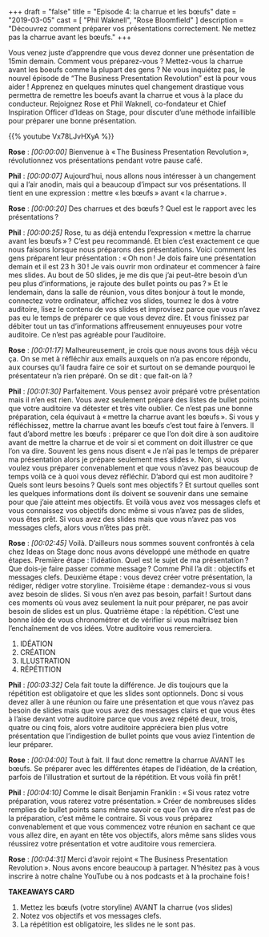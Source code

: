 +++
draft 		= "false"
title 		= "Episode 4: la charrue et les bœufs"
date		= "2019-03-05"
cast		= [ "Phil Waknell", "Rose Bloomfield" ]
description	= "Découvrez comment préparer vos présentations correctement. Ne mettez pas la charrue avant les bœufs."
+++

Vous venez juste d’apprendre que vous devez donner une présentation de 15min demain. Comment vous préparez-vous ? Mettez-vous la charrue avant les boeufs comme la plupart des gens ? Ne vous inquiétez pas, le nouvel épisode de “The Business Presentation Revolution” est là pour vous aider ! Apprenez en quelques minutes quel changement drastique vous permettra de remettre les boeufs avant la charrue et vous à la place du conducteur. Rejoignez Rose et Phil Waknell, co-fondateur et Chief Inspiration Officer d’Ideas on Stage, pour discuter d’une méthode infaillible pour préparer une bonne présentation.

{{% youtube Vx78LJvHXyA %}}

**Rose** : *[00:00:00]* Bienvenue à « The Business Presentation Revolution », révolutionnez vos présentations pendant votre pause café.

**Phil** : *[00:00:07]* Aujourd’hui, nous allons nous intéresser à un changement qui a l’air anodin, mais qui a beaucoup d’impact sur vos présentations. Il tient en une expression : mettre « les bœufs » avant « la charrue ». 

**Rose** : *[00:00:20]* Des charrues et des bœufs ? Quel est le rapport avec les présentations ?

**Phil** : *[00:00:25]* Rose, tu as déjà entendu l’expression « mettre la charrue avant les bœufs » ? C’est peu recommandé. Et bien c’est exactement ce que nous faisons lorsque nous préparons des présentations. Voici comment les gens préparent leur présentation : « Oh non ! Je dois faire une présentation demain et il est 23 h 30 ! Je vais ouvrir mon ordinateur et commencer à faire mes slides. Au bout de 50 slides, je me dis que j’ai peut-être besoin d’un peu plus d’informations, je rajoute des bullet points ou pas ? » Et le lendemain, dans la salle de réunion, vous dites bonjour à tout le monde, connectez votre ordinateur, affichez vos slides, tournez le dos à votre auditoire, lisez le contenu de vos slides et improvisez parce que vous n’avez pas eu le temps de préparer ce que vous devez dire. Et vous finissez par débiter tout un tas d’informations affreusement ennuyeuses pour votre auditoire. Ce n’est pas agréable pour l’auditoire.

**Rose** : *[00:01:17]* Malheureusement, je crois que nous avons tous déjà vécu ça. On se met à réfléchir aux emails auxquels on n’a pas encore répondu, aux courses qu’il faudra faire ce soir et surtout on se demande pourquoi le présentateur n’a rien préparé. On se dit : que fait-on là ?

**Phil** : *[00:01:30]* Parfaitement. Vous pensez avoir préparé votre présentation mais il n’en est rien. Vous avez seulement préparé des listes de bullet points que votre auditoire va détester et très vite oublier. Ce n’est pas une bonne préparation, cela équivaut à « mettre la charrue avant les bœufs ». Si vous y réfléchissez, mettre la charrue avant les bœufs c’est tout faire à l’envers. Il faut d’abord mettre les bœufs : préparer ce que l’on doit dire à son auditoire avant de mettre la charrue et de voir si et comment on doit illustrer ce que l’on va dire. Souvent les gens nous disent « Je n’ai pas le temps de préparer ma présentation alors je prépare seulement mes slides ». Non, si vous voulez vous préparer convenablement et que vous n’avez pas beaucoup de temps voilà ce à quoi vous devez réfléchir. D’abord qui est mon auditoire ? Quels sont leurs besoins ? Quels sont mes objectifs ? Et surtout quelles sont les quelques informations dont ils doivent se souvenir dans une semaine pour que j’aie atteint mes objectifs. Et voilà vous avez vos messages clefs et vous connaissez vos objectifs donc même si vous n’avez pas de slides, vous êtes prêt. Si vous avez des slides mais que vous n’avez pas vos messages clefs, alors vous n’êtes pas prêt.

**Rose** : *[00:02:45]* Voilà. D’ailleurs nous sommes souvent confrontés à cela chez Ideas on Stage donc nous avons développé une méthode en quatre étapes. Première étape : l’idéation. Quel est le sujet de ma présentation ? Que dois-je faire passer comme message ? Comme Phil l’a dit : objectifs et messages clefs. Deuxième étape : vous devez créer votre présentation, la rédiger, rédiger votre storyline. Troisième étape : demandez-vous si vous avez besoin de slides. Si vous n’en avez pas besoin, parfait ! Surtout dans ces moments où vous avez seulement la nuit pour préparer, ne pas avoir besoin de slides est un plus. Quatrième étape : la répétition. C’est une bonne idée de vous chronométrer et de vérifier si vous maîtrisez bien l’enchaînement de vos idées. Votre auditoire vous remerciera.

1. IDÉATION
2. CRÉATION
3. ILLUSTRATION
4. RÉPÉTITION

**Phil** : *[00:03:32]*  Cela fait toute la différence. Je dis toujours que la répétition est obligatoire et que les slides sont optionnels. Donc si vous devez aller à une réunion ou faire une présentation et que vous n’avez pas besoin de slides mais que vous avez des messages clairs et que vous êtes à l’aise devant votre auditoire parce que vous avez répété deux, trois, quatre ou cinq fois, alors votre auditoire appréciera bien plus votre présentation que l’indigestion de bullet points que vous aviez l’intention de leur préparer.

**Rose** : *[00:04:00]* Tout à fait. Il faut donc remettre la charrue AVANT les bœufs. Se préparer avec les différentes étapes de l’idéation, de la création, parfois de l’illustration et surtout de la répétition. Et vous voilà fin prêt !

**Phil** : *[00:04:10]* Comme le disait Benjamin Franklin : « Si vous ratez votre préparation, vous raterez votre présentation. » Créer de nombreuses slides remplies de bullet points sans même savoir ce que l’on va dire n’est pas de la préparation, c’est même le contraire. Si vous vous préparez convenablement et que vous commencez votre réunion en sachant ce que vous allez dire, en ayant en tête vos objectifs, alors même sans slides vous réussirez votre présentation et votre auditoire vous remerciera.

**Rose** : *[00:04:31]* Merci d’avoir rejoint « The Business Presentation Revolution ». Nous avons encore beaucoup à partager. N’hésitez pas à vous inscrire à notre chaîne YouTube ou à nos podcasts et à la prochaine fois !
 
**TAKEAWAYS CARD**

1. Mettez les bœufs (votre storyline) AVANT la charrue (vos slides)
2. Notez vos objectifs et vos messages clefs.
3. La répétition est obligatoire, les slides ne le sont pas.
